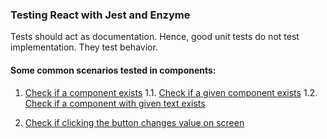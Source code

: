 ### Testing React with Jest and Enzyme

Tests should act as documentation.
Hence, good unit tests do not test implementation. They test behavior. 

#### Some common scenarios tested in components:
1. [Check if a component exists](examples/src/1_component_exists/App.test.js)
    1.1. [Check if a given component exists](examples/src/1_component_exists/App.test.js#:6)
    1.2. [Check if a component with given text exists](examples/src/1_component_exists/App.test.js#L12)

2. [Check if clicking the button changes value on screen](examples/src/2_click/.test.js)